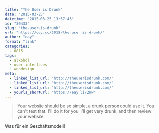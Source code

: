 ```yaml
---
title: "The User is Drunk"
date: "2015-03-25"
datetime: "2015-03-25 13:57:43"
id: "30433"
slug: "the-user-is-drunk"
url: "https://eay.cc/2015/the-user-is-drunk/"
author: "eay"
format: "link"
categories:
  - 0815
tags:
  - alkohol
  - user-interfaces
  - webdesign
meta:
  - linked_list_url: "http://theuserisdrunk.com/"
  - linked_list_url: "http://theuserisdrunk.com/"
  - linked_list_url: "http://theuserisdrunk.com/"
  - yourls_shorturl: "https://eay.li/2nw"
---
```


> Your website should be so simple, a drunk person could use it. You can't test that. I'll do it for you. I'll get very drunk, and then review your website.

Was für ein Geschäftsmodell!
